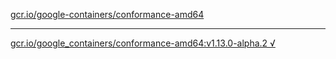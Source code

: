 [gcr.io/google-containers/conformance-amd64](https://hub.docker.com/r/sqeven/conformance-amd64/tags/) 

----
[gcr.io/google_containers/conformance-amd64:v1.13.0-alpha.2 √](https://hub.docker.com/r/sqeven/conformance-amd64/tags/)

